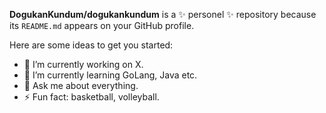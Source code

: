 **DogukanKundum/dogukankundum** is a ✨ personel ✨ repository because its `README.md` appears on your GitHub profile.

Here are some ideas to get you started:

- 🔭 I’m currently working on X.
- 🌱 I’m currently learning GoLang, Java etc.
- 💬 Ask me about everything.
- ⚡ Fun fact: basketball, volleyball.

